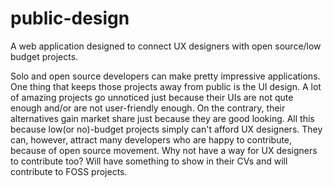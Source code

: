 # public-design
A web application designed to connect UX designers with open source/low budget projects.

Solo and open source developers can make pretty impressive applications. One thing that keeps those projects away from public is the UI design. A lot of amazing projects go unnoticed just because their UIs are not qute enough and/or are not user-friendly enough. On the contrary, their alternatives gain market share just because they are good looking. All this because low(or no)-budget projects simply can't afford UX designers. They can, however, attract many developers who are happy to contribute, because of open source movement. Why not have a way for UX designers to contribute too? Will have something to show in their CVs and will contribute to FOSS projects.   
